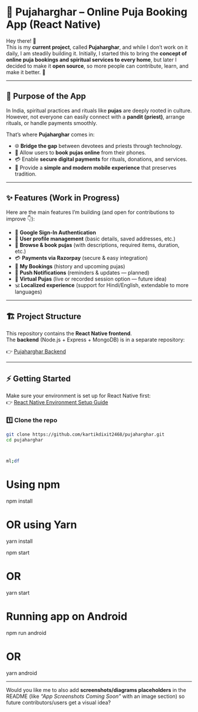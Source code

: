 # 🙏 Pujaharghar – Online Puja Booking App (React Native)

Hey there! 👋  
This is my **current project**, called **Pujaharghar**, and while I don’t work on it daily, I am steadily building it. Initially, I started this to bring the **concept of online puja bookings and spiritual services to every home**, but later I decided to make it **open source**, so more people can contribute, learn, and make it better. 🚀  

---

## 🎯 Purpose of the App

In India, spiritual practices and rituals like **pujas** are deeply rooted in culture.  
However, not everyone can easily connect with a **pandit (priest)**, arrange rituals, or handle payments smoothly.  

That’s where **Pujaharghar** comes in:  

- 🌐 **Bridge the gap** between devotees and priests through technology.  
- 📅 Allow users to **book pujas online** from their phones.  
- 💳 Enable **secure digital payments** for rituals, donations, and services.  
- 📱 Provide a **simple and modern mobile experience** that preserves tradition.  

---

## ✨ Features (Work in Progress)

Here are the main features I’m building (and open for contributions to improve 👇):

- 🔑 **Google Sign-In Authentication**  
- 📲 **User profile management** (basic details, saved addresses, etc.)  
- 🧘 **Browse & book pujas** (with descriptions, required items, duration, etc.)  
- 💳 **Payments via Razorpay** (secure & easy integration)  
- 📜 **My Bookings** (history and upcoming pujas)  
- 🔔 **Push Notifications** (reminders & updates — planned)  
- 🎥 **Virtual Pujas** (live or recorded session option — future idea)  
- 🕉️ **Localized experience** (support for Hindi/English, extendable to more languages)  

---

## 🏗️ Project Structure

This repository contains the **React Native frontend**.  
The **backend** (Node.js + Express + MongoDB) is in a separate repository:  

👉 [Pujaharghar Backend](https://github.com/kartikdixit2468/pujaharghar-backend)

---

## ⚡ Getting Started

Make sure your environment is set up for React Native first:  
👉 [React Native Environment Setup Guide](https://reactnative.dev/docs/environment-setup)

### 1️⃣ Clone the repo
```sh
git clone https://github.com/kartikdixit2468/pujaharghar.git
cd pujaharghar



ml;df
```
# Using npm
npm install

# OR using Yarn
yarn install

npm start
# OR
yarn start

# Running app on Android
npm run android
# OR
yarn android



---

Would you like me to also add **screenshots/diagrams placeholders** in the README (like *“App Screenshots Coming Soon”* with an image section) so future contributors/users get a visual idea?



